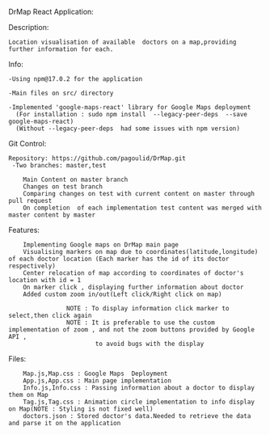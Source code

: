 DrMap React Application:

Description:

    Location visualisation of available  doctors on a map,providing further information for each.
  
Info:

    -Using npm@17.0.2 for the application
  
    -Main files on src/ directory
  
    -Implemented 'google-maps-react' library for Google Maps deployment 
      (For installation : sudo npm install  --legacy-peer-deps  --save  google-maps-react)
      (Without --legacy-peer-deps  had some issues with npm version)
    
    
  Git Control:
  
    Repository: https://github.com/pagoulid/DrMap.git
     -Two branches: master,test
     
        Main Content on master branch
        Changes on test branch
        Comparing changes on test with current content on master through pull request
        On completion  of each implementation test content was merged with master content by master
        
 Features:
        
        Implementing Google maps on DrMap main page
        Visualising markers on map due to coordinates(latitude,longitude) of each doctor location (Each marker has the id of its doctor respectively)
        Center relocation of map according to coordinates of doctor's location with id = 1
        On marker click , displaying further information about doctor
        Added custom zoom in/out(Left click/Right click on map) 
        
                    NOTE : To display information click marker to select,then click again
                    NOTE : It is preferable to use the custom implementation of zoom , and not the zoom buttons provided by Google API , 
                            to avoid bugs with the display
        
    
  Files:
        
        Map.js,Map.css : Google Maps  Deployment
        App.js,App.css : Main page implementation
        Info.js,Info.css : Passing information about a doctor to display them on Map
        Tag.js,Tag.css : Animation circle implementation to info display on Map(NOTE : Styling is not fixed well)
        doctors.json : Stored doctor's data.Needed to retrieve the data and parse it on the application
        
        
        
